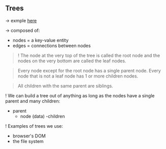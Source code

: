 ## Trees

-> exmple [here](./trees.js)

-> composed of:
  - nodes = a key-value entity
  - edges = connections between nodes

>! The node at the very top of the tree is called the root node and the nodes on the very bottom are called the leaf nodes.

>Every node except for the root node has a single parent node. Every node that is not a leaf node has 1 or more children nodes.

>All children with the same parent are siblings.

! We can build a tree out of anything as long as the nodes have a single parent and many children:
  - parent
    - node (data)
      -children

! Examples of trees we use:
- browser's DOM
- the file system